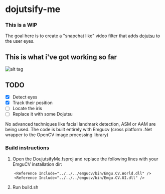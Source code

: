 # dojutsify-me

### This is a WIP

The goal here is to create a "snapchat like" video filter that adds [dojutsu](http://naruto.wikia.com/wiki/D%C5%8Djutsu) to the user eyes.

## This is what i've got working so far

![alt tag](https://github.com/fjunqueira/dojutsify-me/blob/master/demo.gif)

## TODO

- [x] Detect eyes
- [x] Track their position
- [ ] Locate the iris
- [ ] Replace it with some Dojutsu

No advanced techniques like facial landmark detection, ASM or AAM are being used. The code is built entirely with Emgucv (cross platform .Net wrapper to the OpenCV image processing library)

### Build instructions

1. Open the DoujutsifyMe.fsproj and replace the following lines with your EmguCV installation dir:

```
    <Reference Include="../../../emgucv/bin/Emgu.CV.World.dll" />
    <Reference Include="../../../emgucv/bin/Emgu.CV.UI.dll" />
```

2. Run build.sh